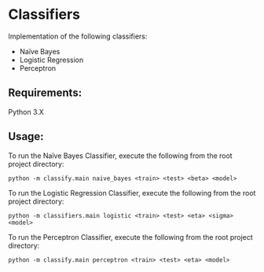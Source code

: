 Classifiers
==============

Implementation of the following classifiers:

*   Naïve Bayes
*   Logistic Regression
*   Perceptron

Requirements:
-------------

Python 3.X

Usage:
------

To run the Naïve Bayes Classifier, execute the following from the root project directory:
        
    python -m classify.main naive_bayes <train> <test> <beta> <model>
   
To run the Logistic Regression Classifier, execute the following from the root project directory:
        
    python -m classifiers.main logistic <train> <test> <eta> <sigma> <model>
    
To run the Perceptron Classifier, execute the following from the root project directory:
        
    python -m classify.main perceptron <train> <test> <eta> <model>
